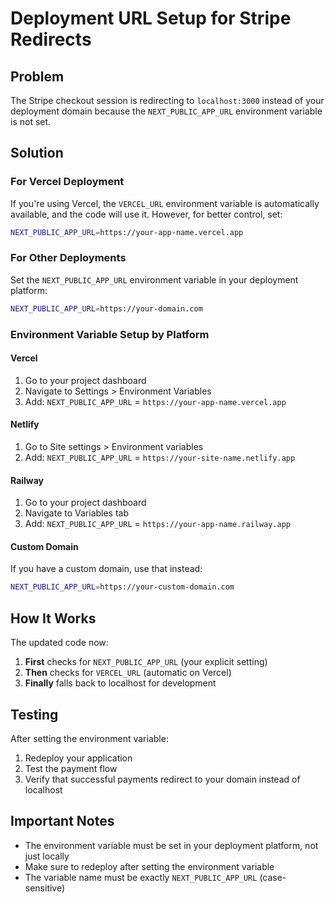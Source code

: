 # Deployment URL Setup for Stripe Redirects

## Problem
The Stripe checkout session is redirecting to `localhost:3000` instead of your deployment domain because the `NEXT_PUBLIC_APP_URL` environment variable is not set.

## Solution

### For Vercel Deployment
If you're using Vercel, the `VERCEL_URL` environment variable is automatically available, and the code will use it. However, for better control, set:

```bash
NEXT_PUBLIC_APP_URL=https://your-app-name.vercel.app
```

### For Other Deployments
Set the `NEXT_PUBLIC_APP_URL` environment variable in your deployment platform:

```bash
NEXT_PUBLIC_APP_URL=https://your-domain.com
```

### Environment Variable Setup by Platform

#### Vercel
1. Go to your project dashboard
2. Navigate to Settings > Environment Variables
3. Add: `NEXT_PUBLIC_APP_URL` = `https://your-app-name.vercel.app`

#### Netlify
1. Go to Site settings > Environment variables
2. Add: `NEXT_PUBLIC_APP_URL` = `https://your-site-name.netlify.app`

#### Railway
1. Go to your project dashboard
2. Navigate to Variables tab
3. Add: `NEXT_PUBLIC_APP_URL` = `https://your-app-name.railway.app`

#### Custom Domain
If you have a custom domain, use that instead:
```bash
NEXT_PUBLIC_APP_URL=https://your-custom-domain.com
```

## How It Works

The updated code now:
1. **First** checks for `NEXT_PUBLIC_APP_URL` (your explicit setting)
2. **Then** checks for `VERCEL_URL` (automatic on Vercel)
3. **Finally** falls back to localhost for development

## Testing
After setting the environment variable:
1. Redeploy your application
2. Test the payment flow
3. Verify that successful payments redirect to your domain instead of localhost

## Important Notes
- The environment variable must be set in your deployment platform, not just locally
- Make sure to redeploy after setting the environment variable
- The variable name must be exactly `NEXT_PUBLIC_APP_URL` (case-sensitive)
